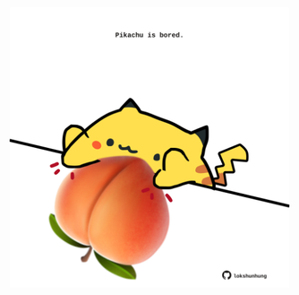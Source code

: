 <!-- built at 07/06/2025, 15:00:44 UTC -->
<p align="center">
  <img width="500" height="500" src="./ReadmeImage.svg">
</p>
